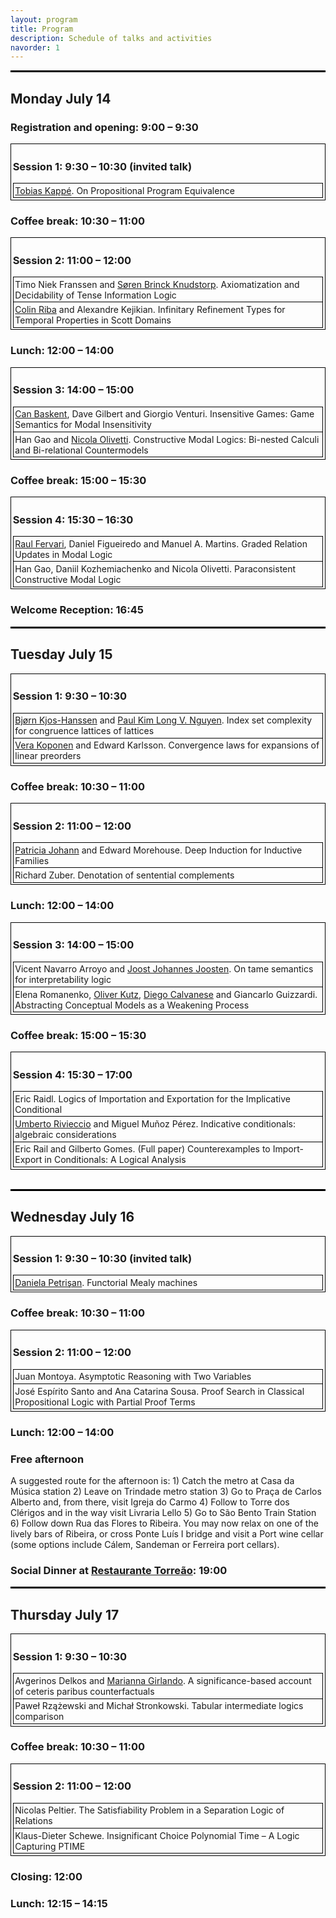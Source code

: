 ```yaml
---
layout: program
title: Program
description: Schedule of talks and activities
navorder: 1
---
```


<body>
<style>.paper {border-left: solid black 1px;border-right: solid black 1px;border-top: solid black 1px;padding:2pt}</style>
<style>.paper:last-child {border-bottom: solid black 1px;padding:2pt}</style>
<style>.session {border-left: solid black 1px;border-right: solid black 1px;border-top: solid black 1px;padding:2pt}</style>
<style>.session {border-bottom: solid black 1px;padding:2pt}</style>

<hr style="width:100%;text-align:left;margin-left:0;height:3px;color:black;background-color:black">

<h2>Monday July 14</h2>

<div class="event">
<h3>Registration and opening: 9:00 &ndash; 9:30</h3>
</div>

<div class="session">
<h3>Session 1: 9:30 &ndash; 10:30 (invited talk)</h3>
<div class="paper">
<span class="authors">
<a href="https://tobias.kap.pe">Tobias Kapp&eacute;</a>.
</span>
<span class="title">
On Propositional Program Equivalence
</span>
</div>
</div>

<div class="event">
<h3>Coffee break: 10:30 &ndash; 11:00</h3>
</div>

<div class="session">
<h3>Session 2: 11:00 &ndash; 12:00</h3>
<div class="paper">
<span class="authors">
Timo Niek Franssen and <a href="https://knudstorp.github.io/">Søren Brinck Knudstorp</a>.
</span>
<span class="title">
Axiomatization and Decidability of Tense Information Logic
</span>
</div>

<div class="paper">
<span class="authors">
<a href="http://perso.ens-lyon.fr/colin.riba/">Colin Riba</a> and Alexandre Kejikian.
</span>
<span class="title">
Infinitary Refinement Types for Temporal Properties in Scott Domains
</span>
</div>
</div>

<h3>Lunch: 12:00 &ndash; 14:00</h3>

<div class="session">
<h3>Session 3: 14:00 &ndash; 15:00</h3>
<div class="paper">
<span class="authors">
<a href="http://www.canbaskent.net/logic">Can Baskent</a>, Dave Gilbert and Giorgio Venturi.
</span>
<span class="title">
Insensitive Games: Game Semantics for Modal Insensitivity
</span>
</div>

<div class="paper">
<span class="authors">
Han Gao and <a href="https://pageperso.lis-lab.fr/nicola.olivetti//">Nicola Olivetti</a>.
</span>
<span class="title">
Constructive Modal Logics:  Bi-nested Calculi and Bi-relational Countermodels
</span>
</div>
</div>

<h3>Coffee break: 15:00 &ndash; 15:30</h3>

<div class="session">
<h3>Session 4: 15:30 &ndash; 16:30</h3>
<div class="paper">
<span class="authors">
<a href="http://cs.famaf.unc.edu.ar/~rfervari/">Raul Fervari</a>, Daniel Figueiredo and Manuel A. Martins.
</span>
<span class="title">
Graded Relation Updates in Modal Logic
</span>
</div>

<div class="paper">
<span class="authors">
Han Gao, Daniil Kozhemiachenko and Nicola Olivetti.
</span>
<span class="title">
Paraconsistent Constructive Modal Logic
</span>
</div>
</div>

<h3>Welcome Reception: 16:45</h3>

<hr style="width:100%;text-align:left;margin-left:0;height:3px;color:black;background-color:black">

<h2>Tuesday July 15</h2>

<div class="session">
<h3>Session 1: 9:30 &ndash; 10:30</h3>
<div class="paper">
<span class="authors">
<a href="https://math.hawaii.edu/wordpress/bjoern/">Bjørn Kjos-Hanssen</a> and <a href="https://www.paul-nguyen.com/">Paul Kim Long V. Nguyen</a>.
</span>
<span class="title">
Index set complexity for congruence lattices of lattices
</span>
</div>

<div class="paper">
<span class="authors">
<a href="https://www.uu.se/en/contact-and-organisation/staff?query=N96-558">Vera Koponen</a> and Edward Karlsson.
</span>
<span class="title">
Convergence laws for expansions of linear preorders
</span>
</div>
</div>

<h3>Coffee break: 10:30 &ndash; 11:00</h3>

<div class="session">
<h3>Session 2: 11:00 &ndash; 12:00</h3>
<div class="paper">
<span class="authors">
<a href="http://cs.appstate.edu/johannp">Patricia Johann</a> and Edward Morehouse.
</span>
<span class="title">
Deep Induction for Inductive Families
</span>
</div>

<div class="paper">
<span class="authors">
Richard Zuber.
</span>
<span class="title">
Denotation of sentential complements
</span>
</div>
</div>

<h3>Lunch: 12:00 &ndash; 14:00</h3>

<div class="session">
<h3>Session 3: 14:00 &ndash; 15:00</h3>
<div class="paper">
<span class="authors">
Vicent Navarro Arroyo and <a href="http://www.joostjjoosten.nl/">Joost Johannes Joosten</a>.
</span>
<span class="title">
On tame semantics for interpretability logic
</span>
</div>

<div class="paper">
<span class="authors">
Elena Romanenko, <a href="http://www.inf.unibz.it/~okutz/">Oliver Kutz</a>, <a href="http://www.inf.unibz.it/~calvanese/">Diego Calvanese</a> and Giancarlo Guizzardi.
</span>
<span class="title">
Abstracting Conceptual Models as a Weakening Process
</span>
</div>
</div>

<h3>Coffee break: 15:00 &ndash; 15:30</h3>

<div class="session">
<h3>Session 4: 15:30 &ndash; 17:00</h3>
<div class="paper">
<span class="authors">
Eric Raidl.
</span>
<span class="title">
Logics of Importation and Exportation for the Implicative Conditional
</span>
</div>

<div class="paper">
<span class="authors">
<a href="https://sites.google.com/view/umberto-rivieccio/home">Umberto Rivieccio</a> and Miguel Muñoz Pérez.
</span>
<span class="title">
Indicative conditionals: algebraic considerations
</span>
</div>

<div class="paper">
<span class="authors">
Eric Rail and Gilberto Gomes.
</span>
<span class="title">
(Full paper) Counterexamples to Import-Export in Conditionals: A Logical Analysis
</span>
</div>
</div>

<br>

<hr style="width:100%;text-align:left;margin-left:0;height:3px;color:black;background-color:black">

<h2>Wednesday July 16</h2>

<div class="session">
<h3>Session 1: 9:30 &ndash; 10:30 (invited talk)</h3>
<div class="paper">
<span class="authors">
<a href="https://www.irif.fr/~petrisan/">Daniela Petri&scedil;an</a>.
</span>
<span class="title">
Functorial Mealy machines
</span>
</div>
</div>

<h3>Coffee break: 10:30 &ndash; 11:00</h3>

<div class="session">
<h3>Session 2: 11:00 &ndash; 12:00</h3>
<div class="paper">
<span class="authors">
Juan Montoya.
</span>
<span class="title">
Asymptotic Reasoning with Two Variables
</span>
</div>

<div class="paper">
<span class="authors">
José Espírito Santo and Ana Catarina Sousa.
</span>
<span class="title">
Proof Search in Classical Propositional Logic with Partial Proof Terms
</span>
</div>
</div>

<h3>Lunch: 12:00 &ndash; 14:00</h3>

<h3>Free afternoon </h3>
<p>A suggested route for the afternoon is: 1) Catch the metro at Casa da Música station 2) Leave on Trindade metro station 3) Go to Praça de Carlos Alberto and, from there, visit Igreja do Carmo 4) Follow to Torre dos Clérigos and in the way visit Livraria Lello 5) Go to São Bento Train Station 6) Follow down Rua das Flores to Ribeira. You may now relax on one of the lively bars of Ribeira, or cross Ponte Luís I bridge and visit a Port wine cellar (some options include Cálem, Sandeman or Ferreira port cellars).</p>

<h3>Social Dinner at <a href="https://www.torreao.pt">Restaurante Torreão</a>: 19:00</h3>

<hr style="width:100%;text-align:left;margin-left:0;height:3px;color:black;background-color:black">

<h2>Thursday July 17</h2>

<div class="session">
<h3>Session 1: 9:30 &ndash; 10:30</h3>
<div class="paper">
<span class="authors">
Avgerinos Delkos and <a href="http://www.mariannagirlando.com/Girlando.html">Marianna Girlando</a>.
</span>
<span class="title">
A significance-based account of ceteris paribus counterfactuals
</span>
</div>

<div class="paper">
<span class="authors">
Paweł Rzążewski and Michał Stronkowski.
</span>
<span class="title">
Tabular intermediate logics comparison
</span>
</div>
</div>

<h3>Coffee break: 10:30 &ndash; 11:00</h3>

<div class="session">
<h3>Session 2: 11:00 &ndash; 12:00</h3>
<div class="paper">
<span class="authors">
Nicolas Peltier.
</span>
<span class="title">
The Satisfiability Problem in a Separation Logic of Relations
</span>
</div>

<div class="paper">
<span class="authors">
Klaus-Dieter Schewe.
</span>
<span class="title">
Insignificant Choice Polynomial Time &ndash; A Logic Capturing PTIME
</span>
</div>
</div>

<h3>Closing: 12:00</h3>

<h3>Lunch: 12:15 &ndash; 14:15</h3>

</body>


